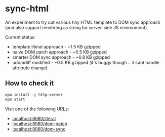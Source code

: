 # sync-html

An experiment to try out various tiny HTML template to DOM sync approach
(and also support rendering as string for server-side JS environment).

Current status:

* template literal approach - ~1.5 KB gzipped
* naive DOM patch approach - ~0.5 KB gzipped
* smarter DOM sync approach - ~0.8 KB gzipped
* udomdiff modified - ~0.5 KB gzipped (it's buggy though .. it cant handle attribute change)

## How to check it

```sh
npm install -g http-server
npm start
```

Visit one of the following URLs:

* [localhost:8080/literal](http://localhost:8080/literal)
* [localhost:8080/dom-patch](http://localhost:8080/dom-patch)
* [localhost:8080/dom-sync](http://localhost:8080/dom-sync)
